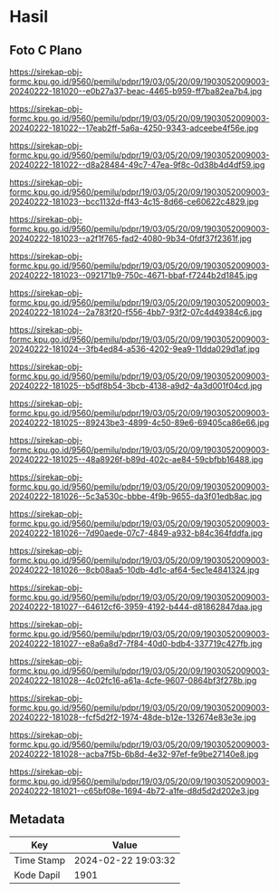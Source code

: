# Hasil

## Foto C Plano

https://sirekap-obj-formc.kpu.go.id/9560/pemilu/pdpr/19/03/05/20/09/1903052009003-20240222-181020--e0b27a37-beac-4465-b959-ff7ba82ea7b4.jpg

https://sirekap-obj-formc.kpu.go.id/9560/pemilu/pdpr/19/03/05/20/09/1903052009003-20240222-181022--17eab2ff-5a6a-4250-9343-adceebe4f56e.jpg

https://sirekap-obj-formc.kpu.go.id/9560/pemilu/pdpr/19/03/05/20/09/1903052009003-20240222-181022--d8a28484-49c7-47ea-9f8c-0d38b4d4df59.jpg

https://sirekap-obj-formc.kpu.go.id/9560/pemilu/pdpr/19/03/05/20/09/1903052009003-20240222-181023--bcc1132d-ff43-4c15-8d66-ce60622c4829.jpg

https://sirekap-obj-formc.kpu.go.id/9560/pemilu/pdpr/19/03/05/20/09/1903052009003-20240222-181023--a2f1f765-fad2-4080-9b34-0fdf37f2361f.jpg

https://sirekap-obj-formc.kpu.go.id/9560/pemilu/pdpr/19/03/05/20/09/1903052009003-20240222-181023--092171b9-750c-4671-bbaf-f7244b2d1845.jpg

https://sirekap-obj-formc.kpu.go.id/9560/pemilu/pdpr/19/03/05/20/09/1903052009003-20240222-181024--2a783f20-f556-4bb7-93f2-07c4d49384c6.jpg

https://sirekap-obj-formc.kpu.go.id/9560/pemilu/pdpr/19/03/05/20/09/1903052009003-20240222-181024--3fb4ed84-a536-4202-9ea9-11dda029d1af.jpg

https://sirekap-obj-formc.kpu.go.id/9560/pemilu/pdpr/19/03/05/20/09/1903052009003-20240222-181025--b5df8b54-3bcb-4138-a9d2-4a3d001f04cd.jpg

https://sirekap-obj-formc.kpu.go.id/9560/pemilu/pdpr/19/03/05/20/09/1903052009003-20240222-181025--89243be3-4899-4c50-89e6-69405ca86e66.jpg

https://sirekap-obj-formc.kpu.go.id/9560/pemilu/pdpr/19/03/05/20/09/1903052009003-20240222-181025--48a8926f-b89d-402c-ae84-59cbfbb16488.jpg

https://sirekap-obj-formc.kpu.go.id/9560/pemilu/pdpr/19/03/05/20/09/1903052009003-20240222-181026--5c3a530c-bbbe-4f9b-9655-da3f01edb8ac.jpg

https://sirekap-obj-formc.kpu.go.id/9560/pemilu/pdpr/19/03/05/20/09/1903052009003-20240222-181026--7d90aede-07c7-4849-a932-b84c364fddfa.jpg

https://sirekap-obj-formc.kpu.go.id/9560/pemilu/pdpr/19/03/05/20/09/1903052009003-20240222-181026--8cb08aa5-10db-4d1c-af64-5ec1e4841324.jpg

https://sirekap-obj-formc.kpu.go.id/9560/pemilu/pdpr/19/03/05/20/09/1903052009003-20240222-181027--64612cf6-3959-4192-b444-d81862847daa.jpg

https://sirekap-obj-formc.kpu.go.id/9560/pemilu/pdpr/19/03/05/20/09/1903052009003-20240222-181027--e8a6a8d7-7f84-40d0-bdb4-337719c427fb.jpg

https://sirekap-obj-formc.kpu.go.id/9560/pemilu/pdpr/19/03/05/20/09/1903052009003-20240222-181028--4c02fc16-a61a-4cfe-9607-0864bf3f278b.jpg

https://sirekap-obj-formc.kpu.go.id/9560/pemilu/pdpr/19/03/05/20/09/1903052009003-20240222-181028--fcf5d2f2-1974-48de-b12e-132674e83e3e.jpg

https://sirekap-obj-formc.kpu.go.id/9560/pemilu/pdpr/19/03/05/20/09/1903052009003-20240222-181028--acba7f5b-6b8d-4e32-97ef-fe9be27140e8.jpg

https://sirekap-obj-formc.kpu.go.id/9560/pemilu/pdpr/19/03/05/20/09/1903052009003-20240222-181021--c65bf08e-1694-4b72-a1fe-d8d5d2d202e3.jpg


## Metadata

| Key        | Value               |
| ---------- | ------------------- |
| Time Stamp | 2024-02-22 19:03:32 |
| Kode Dapil | 1901                |



